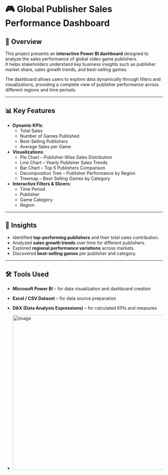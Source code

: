 # 🎮 Global Publisher Sales Performance Dashboard

## 📘 Overview
This project presents an **interactive Power BI dashboard** designed to analyze the sales performance of global video game publishers.  
It helps stakeholders understand key business insights such as publisher market share, sales growth trends, and best-selling games.

The dashboard allows users to explore data dynamically through filters and visualizations, providing a complete view of publisher performance across different regions and time periods.

---

## 📊 Key Features
- **Dynamic KPIs**:
  - Total Sales
  - Number of Games Published
  - Best-Selling Publishers
  - Average Sales per Game
- **Visualizations**:
  - Pie Chart – Publisher-Wise Sales Distribution  
  - Line Chart – Yearly Publisher Sales Trends  
  - Bar Chart – Top 5 Publishers Comparison  
  - Decomposition Tree – Publisher Performance by Region  
  - Treemap – Best-Selling Games by Category
- **Interactive Filters & Slicers**:
  - Time Period  
  - Publisher  
  - Game Category  
  - Region  

---

## 🧠 Insights
- Identified **top-performing publishers** and their total sales contribution.  
- Analyzed **sales growth trends** over time for different publishers.  
- Explored **regional performance variations** across markets.  
- Discovered **best-selling games** per publisher and category.  

---

## 🛠️ Tools Used
- **Microsoft Power BI** – for data visualization and dashboard creation  
- **Excel / CSV Dataset** – for data source preparation  
- **DAX (Data Analysis Expressions)** – for calculated KPIs and measures

- <img width="885" height="496" alt="image" src="https://github.com/user-attachments/assets/e9a7c5ea-6d69-4b75-91f0-4ca20111e837" />


